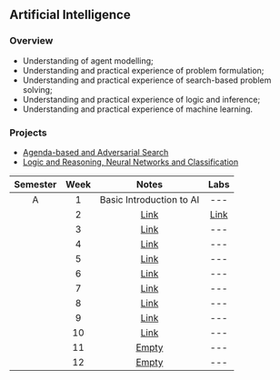 ## Artificial Intelligence

### Overview
- Understanding of agent modelling;
- Understanding and practical experience of problem formulation;
- Understanding and practical experience of search-based problem solving;
- Understanding and practical experience of logic and inference;
- Understanding and practical experience of machine learning.

### Projects
- [Agenda-based and Adversarial Search](https://nbviewer.org/github/mughees-asif/postgraduate-artificial-intelligence/blob/master/Semester%20A/Artificial%20Intelligence/project/project1/180288337_final.ipynb)
- [Logic and Reasoning, Neural Networks and Classification](https://nbviewer.org/github/mughees-asif/postgraduate-artificial-intelligence/blob/master/Semester%20A/Artificial%20Intelligence/project/project2/180288337.ipynb)

| Semester   |      Week |  Notes | Labs |
|:----------:|:-------------:|:------:|:------:|
| A |  1 | Basic Introduction to AI | --- |
|  |  2 | [Link](https://github.com/mughees-asif/postgraduate-artificial-intelligence/tree/master/Semester%20A/Artificial%20Intelligence/notes/Week%202) | [Link](https://github.com/mughees-asif/postgraduate-artificial-intelligence/tree/master/Semester%20A/Artificial%20Intelligence/labs/Lab%201) |
|  |  3 | [Link](https://github.com/mughees-asif/postgraduate-artificial-intelligence/tree/master/Semester%20A/Artificial%20Intelligence/notes/Week%203) | --- |
|  |  4 | [Link](https://github.com/mughees-asif/postgraduate-artificial-intelligence/tree/master/Semester%20A/Artificial%20Intelligence/notes/Week%204) | --- |
|  |  5 | [Link](https://github.com/mughees-asif/postgraduate-artificial-intelligence/tree/master/Semester%20A/Artificial%20Intelligence/notes/Week%205) | --- |
|  |  6 | [Link](https://github.com/mughees-asif/postgraduate-artificial-intelligence/tree/master/Semester%20A/Artificial%20Intelligence/notes/Week%206) | --- |
|  |  7 | [Link](https://github.com/mughees-asif/postgraduate-artificial-intelligence/tree/master/Semester%20A/Artificial%20Intelligence/notes/Week%207) | --- |
|  |  8 | [Link](https://github.com/mughees-asif/postgraduate-artificial-intelligence/tree/master/Semester%20A/Artificial%20Intelligence/notes/Week%208) | --- |
|  |  9 | [Link](https://github.com/mughees-asif/postgraduate-artificial-intelligence/tree/master/Semester%20A/Artificial%20Intelligence/notes/Week%209) | --- |
|  |  10 | [Link](https://github.com/mughees-asif/postgraduate-artificial-intelligence/tree/master/Semester%20A/Artificial%20Intelligence/notes/Week%2010) | --- |
|  |  11 | [Empty]() | --- |
|  |  12 | [Empty]() | --- |